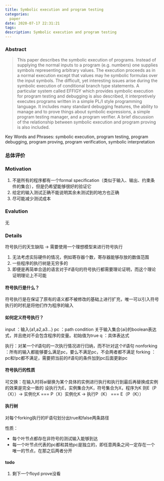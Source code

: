 ```yaml
---
title: Symbolic execution and program testing
categories:
  paper
date: 2020-07-17 22:31:21
tags:
description: Symbolic execution and program testing
---
```


### Abstract
> This paper describes the symbolic execution of programs. Instead of supplying the normal inputs to a program (e.g. numbers) one supplies symbols representing arbitrary values. The execution proceeds as in a normal execution except that values may he symbolic formulas over the input symbols. The difficult, yet interesting issues arise during the symbolic execution of conditional branch type statements. A particular system called EFFIGY which provides symbolic execution for program testing and debugging is also described, it interpretively executes programs written in a simple PL/I style programming language. It includes many standard debugging features, the ability to manage and to prove things about symbolic expressions, a simple program testing manager, and a program verifier. A brief discussion of the relationship between symbolic execution and program proving is also included. 

Key Words and Phrases: symbolic execution, program testing, program debugging, program proving, program verification, symbolic interpretation 



### 总体评价

### Motivation
1. 不是所有的程序都有一个formal specification（类似于输入、输出、约束条件的集合），但是仍希望能够很好的验证它
2. 给定的输入测试正确不能说明其余未测试到的地方也正确
3. 尽可能减少测试成本



### Evalution
无

### Details
符号执行的天生缺陷 -> 需要使用一个理想模型来进行符号执行
1. 无法考虑实际硬件的情况，例如寄存器个数，寄存器能够存放的数值范围
2. 一些程序的执行树是无穷多的
3. 即便是再简单合适的语言对于if语句的符号执行都需要理论证明，而这个理论证明理论上不可能
   
#### 符号执行是什么？
符号执行是在保证了原有的语义都不被修改的基础上进行扩充，唯一可以引入符号执行的时机是将他们作为程序的输入

#### 如何定义符号执行？
input ：输入{a1,a2,a3...}
pc ：path condition 关于输入集合{ai}的boolean表达式，并且绝对不会包含程序的变量。初始值为true
q ：具体表达式

执行：对某一个if语句的一次执行情况进行归纳，而不针对这个if语句
nonforking ：所有的输入都能够要么满足pc，要么不满足pc，不会两者都不满足
forking ：pc和!pc都不满足，需要把当前的if语句的条件加到pc后面更新pc

#### 符号执行的性质
可交换：在输入时将ai替换为某个具体的实例进行执行和执行到最后再替换成实例的效果是完全一致的
设执行为E，实例集合为K，符号集合为X，程序为K
则E（P（X））-> 实例化K === P（X）实例化K -> 执行P（K） === E（P（K））

#### 执行树
对每个forking执行的IF语句划分出true和false两条路径

性质：
- 每个叶节点都存在非符号的测试输入能够到达
- 每一个叶节点代表的pc都和其他pc是独立的，即任意两条之间一定存在一个唯一的节点，在那之后两者分开

#### todo
1. 剩下一个floyd prove没看